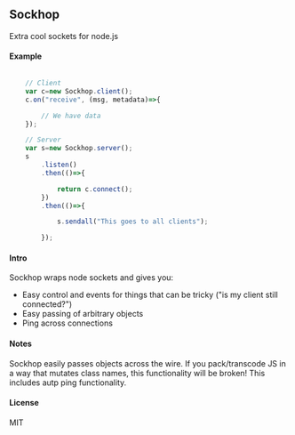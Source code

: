 ## Sockhop
Extra cool sockets for node.js

#### Example
```javascript

	// Client
	var c=new Sockhop.client();
	c.on("receive", (msg, metadata)=>{

		// We have data
	});

	// Server
	var s=new Sockhop.server();
	s
		.listen()
		.then(()=>{

			return c.connect();
		})
		.then(()=>{

			s.sendall("This goes to all clients");

		});


```

#### Intro
Sockhop wraps node sockets and gives you:

- Easy control and events for things that can be tricky ("is my client still connected?")
- Easy passing of arbitrary objects
- Ping across connections


#### Notes
Sockhop easily passes objects across the wire.  If you pack/transcode JS in a way that mutates class names, this functionality will be broken!  This includes autp ping functionality.

#### License
MIT
